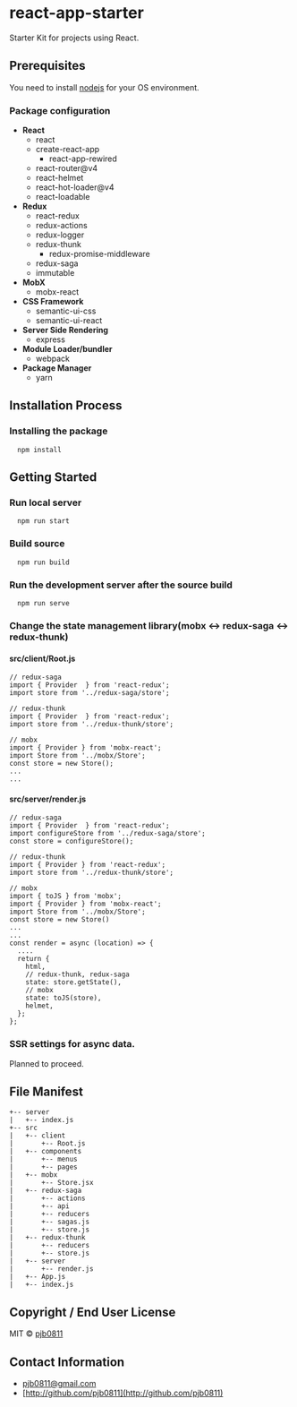 # react-app-starter
Starter Kit for projects using React.

## Prerequisites
You need to install [nodejs](https://nodejs.org/) for your OS environment.
### Package configuration
- **React**
  - react
  - create-react-app
    - react-app-rewired
  - react-router@v4
  - react-helmet
  - react-hot-loader@v4
  - react-loadable
- **Redux**
  - react-redux
  - redux-actions
  - redux-logger
  - redux-thunk
    - redux-promise-middleware
  - redux-saga
  - immutable
- **MobX**
  - mobx-react
- **CSS Framework**
  - semantic-ui-css
  - semantic-ui-react
- **Server Side Rendering**
  - express
- **Module Loader/bundler**
  - webpack
- **Package Manager**
  - yarn

## Installation Process
### Installing the package
```
  npm install
```

## Getting Started
### Run local server
```
  npm run start
```
### Build source
```
  npm run build
```
### Run the development server after the source build
```
  npm run serve
```
### Change the state management library(mobx <-> redux-saga <-> redux-thunk)
#### src/client/Root.js
```
// redux-saga
import { Provider  } from 'react-redux';
import store from '../redux-saga/store';

// redux-thunk
import { Provider  } from 'react-redux';
import store from '../redux-thunk/store';

// mobx
import { Provider } from 'mobx-react';
import Store from '../mobx/Store';
const store = new Store();
...
...
```
#### src/server/render.js
```
// redux-saga
import { Provider  } from 'react-redux';
import configureStore from '../redux-saga/store';
const store = configureStore();

// redux-thunk
import { Provider } from 'react-redux';
import store from '../redux-thunk/store';

// mobx
import { toJS } from 'mobx';
import { Provider } from 'mobx-react';
import Store from '../mobx/Store';
const store = new Store()
...
...
const render = async (location) => {
  ....
  return {
    html,
    // redux-thunk, redux-saga
    state: store.getState(),
    // mobx
    state: toJS(store),
    helmet,
  };
};
```

### SSR settings for async data.
Planned to proceed.

## File Manifest
```
+-- server
|   +-- index.js
+-- src
|   +-- client
|       +-- Root.js
|   +-- components
|       +-- menus
|       +-- pages
|   +-- mobx
|       +-- Store.jsx
|   +-- redux-saga
|       +-- actions
|       +-- api
|       +-- reducers
|       +-- sagas.js
|       +-- store.js
|   +-- redux-thunk
|       +-- reducers
|       +-- store.js
|   +-- server
|       +-- render.js
|   +-- App.js
|   +-- index.js
```

## Copyright / End User License
MIT © [pjb0811](http://github.com/pjb0811)

## Contact Information
- [pjb0811@gmail.com](mailto:pjb0811@gmail.com)
- [http://github.com/pjb0811](http://github.com/pjb0811)

<!--
## Known Issues
## Troubleshooting
## redit
-->
